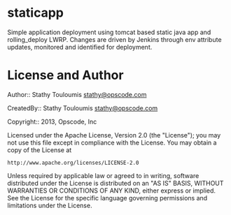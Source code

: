 staticapp
=========

Simple application deployment using tomcat based static java app and rolling_deploy LWRP. Changes
are driven by Jenkins through env attribute updates, monitored and identified for deployment.

License and Author
==================

Author:: Stathy Touloumis <stathy@opscode.com>

CreatedBy:: Stathy Touloumis <stathy@opscode.com>

Copyright:: 2013, Opscode, Inc

Licensed under the Apache License, Version 2.0 (the "License");
you may not use this file except in compliance with the License.
You may obtain a copy of the License at

    http://www.apache.org/licenses/LICENSE-2.0

Unless required by applicable law or agreed to in writing, software
distributed under the License is distributed on an "AS IS" BASIS,
WITHOUT WARRANTIES OR CONDITIONS OF ANY KIND, either express or implied.
See the License for the specific language governing permissions and
limitations under the License.


